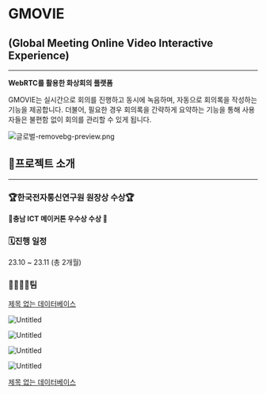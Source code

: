 # GMOVIE

## (Global Meeting Online Video Interactive Experience)

---

**WebRTC를 활용한 화상회의 플랫폼**

GMOVIE는 실시간으로 회의를 진행하고 동시에 녹음하며, 자동으로 회의록을 작성하는 기능을 제공합니다. 더불어, 필요한 경우 회의록을 간략하게 요약하는 기능을 통해 사용자들은 불편함 없이 회의를 관리할 수 있게 됩니다.

![글로벌-removebg-preview.png](GMOVIE%201f0a5c74224c40a1bf2c01b351d95ddd/%25EA%25B8%2580%25EB%25A1%259C%25EB%25B2%258C-removebg-preview.png)

## 🦏프로젝트 소개

---

### 🏆한국전자통신연구원 원장상 수상🏆

**🎉충남 ICT 메이커톤 우수상 수상 🎉**

### 🗓️진행 일정

23.10 ~ 23.11 (총 2개월)

### 👨‍👩‍👧‍👦팀

[제목 없는 데이터베이스](GMOVIE%201f0a5c74224c40a1bf2c01b351d95ddd/%E1%84%8C%E1%85%A6%E1%84%86%E1%85%A9%E1%86%A8%20%E1%84%8B%E1%85%A5%E1%86%B9%E1%84%82%E1%85%B3%E1%86%AB%20%E1%84%83%E1%85%A6%E1%84%8B%E1%85%B5%E1%84%90%E1%85%A5%E1%84%87%E1%85%A6%E1%84%8B%E1%85%B5%E1%84%89%E1%85%B3%202a18ef5f51324b1181e9d8d33e0d7f6b.csv)

![Untitled](GMOVIE%201f0a5c74224c40a1bf2c01b351d95ddd/Untitled.png)

![Untitled](GMOVIE%201f0a5c74224c40a1bf2c01b351d95ddd/Untitled%201.png)

![Untitled](GMOVIE%201f0a5c74224c40a1bf2c01b351d95ddd/Untitled%202.png)

![Untitled](GMOVIE%201f0a5c74224c40a1bf2c01b351d95ddd/Untitled%203.png)

[제목 없는 데이터베이스](GMOVIE%201f0a5c74224c40a1bf2c01b351d95ddd/%E1%84%8C%E1%85%A6%E1%84%86%E1%85%A9%E1%86%A8%20%E1%84%8B%E1%85%A5%E1%86%B9%E1%84%82%E1%85%B3%E1%86%AB%20%E1%84%83%E1%85%A6%E1%84%8B%E1%85%B5%E1%84%90%E1%85%A5%E1%84%87%E1%85%A6%E1%84%8B%E1%85%B5%E1%84%89%E1%85%B3%20ee24dd4c530148a8b2fa10750b196b49.csv)
